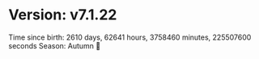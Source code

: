 # Version: v7.1.22
Time since birth: 2610 days, 62641 hours, 3758460 minutes, 225507600 seconds
Season: Autumn 🍁
